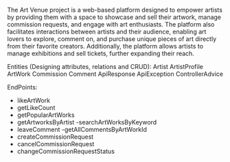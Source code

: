 

The Art Venue project is a web-based platform designed to empower artists by providing them with a space to showcase and sell their artwork, manage commission requests, and engage with art enthusiasts. The platform also facilitates interactions between artists and their audience, enabling art lovers to explore, comment on, and purchase unique pieces of art directly from their favorite creators. Additionally, the platform allows artists to manage exhibitions and sell tickets, further expanding their reach.




Entities (Designing attributes, relations and CRUD):
Artist
ArtistProfile
ArtWork
Commission
Comment
ApiResponse
ApiException
ControllerAdvice

EndPoints:
- likeArtWork
- getLikeCount
- getPopularArtWorks
- getArtworksByArtist
-searchArtWorksByKeyword
- leaveComment
-getAllCommentsByArtWorkId
- createCommissionRequest
- cancelCommissionRequest
- changeCommissionRequestStatus

